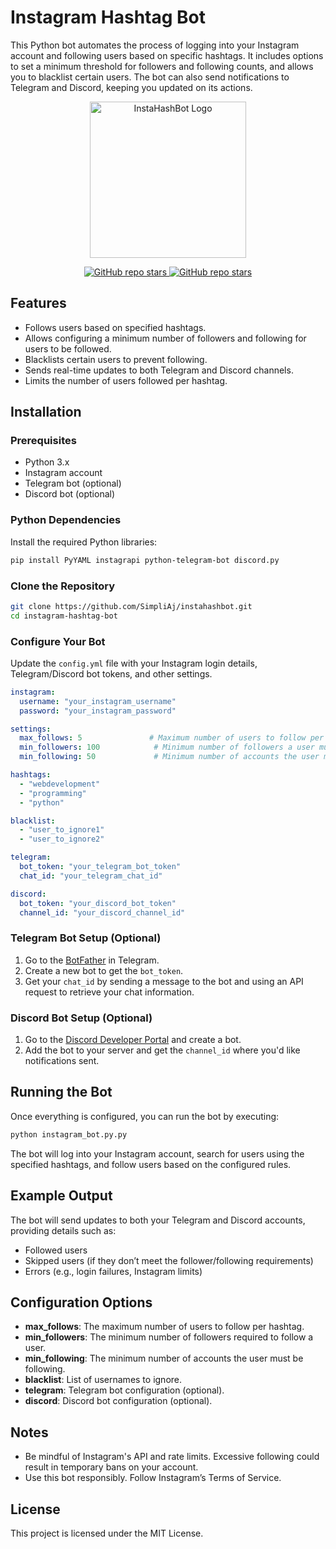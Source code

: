 
# Instagram Hashtag Bot

This Python bot automates the process of logging into your Instagram account and following users based on specific hashtags. It includes options to set a minimum threshold for followers and following counts, and allows you to blacklist certain users. The bot can also send notifications to Telegram and Discord, keeping you updated on its actions.

<p align="center">
  <img src="https://i.imgur.com/uoJtnP6.png" alt="InstaHashBot Logo" width="250"/>
</p>
<p align="center">
  <a href="https://github.com/EbookFoundation/free-programming-books/stargazers">
    <img src="https://img.shields.io/github/forks/SimpliAj/InstaHashBot?style=flat&logo=github&logoColor=whitesmoke&label=Forks" alt="GitHub repo stars"/>
    <img src="https://img.shields.io/github/stars/SimpliAj/InstaHashBot?style=flat&logo=github&logoColor=whitesmoke&label=Stars" alt="GitHub repo stars"/>
  </a>
</p>

## Features

- Follows users based on specified hashtags.
- Allows configuring a minimum number of followers and following for users to be followed.
- Blacklists certain users to prevent following.
- Sends real-time updates to both Telegram and Discord channels.
- Limits the number of users followed per hashtag.

## Installation

### Prerequisites

- Python 3.x
- Instagram account
- Telegram bot (optional)
- Discord bot (optional)

### Python Dependencies

Install the required Python libraries:

```bash
pip install PyYAML instagrapi python-telegram-bot discord.py
```

### Clone the Repository

```bash
git clone https://github.com/SimpliAj/instahashbot.git
cd instagram-hashtag-bot
```

### Configure Your Bot

Update the `config.yml` file with your Instagram login details, Telegram/Discord bot tokens, and other settings.

```yaml
instagram:
  username: "your_instagram_username"
  password: "your_instagram_password"

settings:
  max_follows: 5               # Maximum number of users to follow per hashtag
  min_followers: 100            # Minimum number of followers a user must have
  min_following: 50             # Minimum number of accounts the user must be following

hashtags:
  - "webdevelopment"
  - "programming"
  - "python"

blacklist:
  - "user_to_ignore1"
  - "user_to_ignore2"

telegram:
  bot_token: "your_telegram_bot_token"
  chat_id: "your_telegram_chat_id"

discord:
  bot_token: "your_discord_bot_token"
  channel_id: "your_discord_channel_id"
```

### Telegram Bot Setup (Optional)

1. Go to the [BotFather](https://t.me/botfather) in Telegram.
2. Create a new bot to get the `bot_token`.
3. Get your `chat_id` by sending a message to the bot and using an API request to retrieve your chat information.

### Discord Bot Setup (Optional)

1. Go to the [Discord Developer Portal](https://discord.com/developers/applications) and create a bot.
2. Add the bot to your server and get the `channel_id` where you'd like notifications sent.

## Running the Bot

Once everything is configured, you can run the bot by executing:

```bash
python instagram_bot.py.py
```

The bot will log into your Instagram account, search for users using the specified hashtags, and follow users based on the configured rules.

## Example Output

The bot will send updates to both your Telegram and Discord accounts, providing details such as:

- Followed users
- Skipped users (if they don’t meet the follower/following requirements)
- Errors (e.g., login failures, Instagram limits)

## Configuration Options

- **max_follows**: The maximum number of users to follow per hashtag.
- **min_followers**: The minimum number of followers required to follow a user.
- **min_following**: The minimum number of accounts the user must be following.
- **blacklist**: List of usernames to ignore.
- **telegram**: Telegram bot configuration (optional).
- **discord**: Discord bot configuration (optional).

## Notes

- Be mindful of Instagram's API and rate limits. Excessive following could result in temporary bans on your account.
- Use this bot responsibly. Follow Instagram’s Terms of Service.

## License

This project is licensed under the MIT License.

